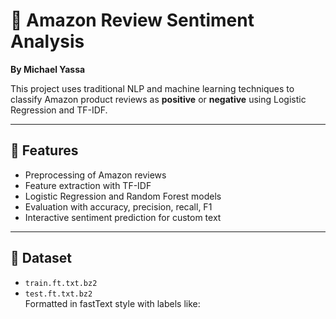 # 📘 Amazon Review Sentiment Analysis  
**By Michael Yassa**

This project uses traditional NLP and machine learning techniques to classify Amazon product reviews as **positive** or **negative** using Logistic Regression and TF-IDF.

---

## 🚀 Features

- Preprocessing of Amazon reviews
- Feature extraction with TF-IDF
- Logistic Regression and Random Forest models
- Evaluation with accuracy, precision, recall, F1
- Interactive sentiment prediction for custom text

---

## 📂 Dataset

- `train.ft.txt.bz2`  
- `test.ft.txt.bz2`  
Formatted in fastText style with labels like:  
